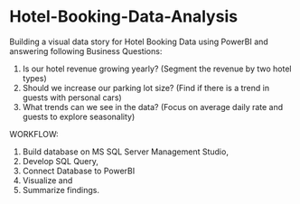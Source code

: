 # Hotel-Booking-Data-Analysis
Building a visual data story for Hotel Booking Data using PowerBI and answering following Business Questions:
1.	Is our hotel revenue growing yearly? (Segment the revenue by two hotel types)
2.	Should we increase our parking lot size? (Find if there is a trend in guests with personal cars)
3.	What trends can we see in the data? (Focus on average daily rate and guests to explore seasonality)

WORKFLOW:
1.	Build database on MS SQL Server Management Studio, 
2.	Develop SQL Query, 
3.	Connect Database to PowerBI
4.	Visualize and 
5.	Summarize findings.


